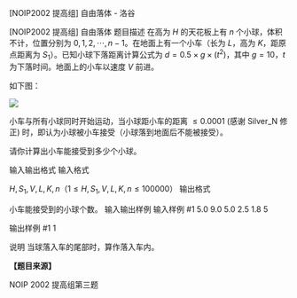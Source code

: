 



[NOIP2002 提高组] 自由落体 - 洛谷














[NOIP2002 提高组] 自由落体
题目描述
在高为 $H$ 的天花板上有 $n$ 个小球，体积不计，位置分别为 $0,1,2,\cdots,n-1$。在地面上有一个小车（长为 $L$，高为 $K$，距原点距离为 $S_1$）。已知小球下落距离计算公式为 $d=0.5 \times g \times (t^2)$，其中 $g=10$，$t$ 为下落时间。地面上的小车以速度 $V$ 前进。

如下图：

![](https://cdn.luogu.com.cn/upload/image_hosting/1d177dhg.png)

小车与所有小球同时开始运动，当小球距小车的距离 $\le  0.0001$ (感谢 Silver_N 修正) 时，即认为小球被小车接受（小球落到地面后不能被接受）。

请你计算出小车能接受到多少个小球。

输入输出格式
输入格式

$H,S_1,V,L,K,n$（$1 \le H,S_1,V,L,K,n \le 100000$）
输出格式

小车能接受到的小球个数。
输入输出样例
输入样例 #1
5.0 9.0 5.0 2.5 1.8 5

输出样例 #1
1

说明
当球落入车的尾部时，算作落入车内。

**【题目来源】**

NOIP 2002 提高组第三题






